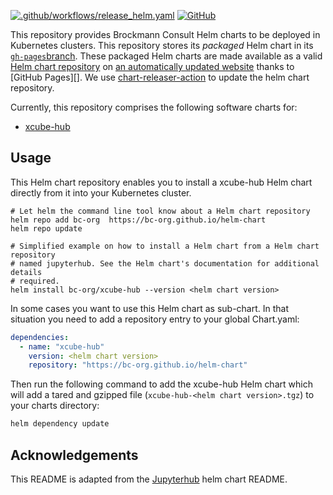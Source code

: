 [![.github/workflows/release_helm.yaml](https://github.com/bc-org/helm-chart/actions/workflows/release_helm.yaml/badge.svg)](https://github.com/bc-org/helm-chart/actions/workflows/release_helm.yaml)
[![GitHub](https://img.shields.io/badge/issue_tracking-github-blue?logo=github)](https://github.com/jupyterhub/helm-chart/issues)


This repository provides Brockmann Consult Helm charts to be deployed in Kubernetes clusters. This repository stores
its _packaged_ Helm chart in its [`gh-pages`branch](https://github.com/bc-org/helm-chart/tree/gh-pages). These packaged
Helm charts are made available as a valid [Helm chart
repository](https://helm.sh/docs/chart_repository/) on [an automatically updated
website](https://bc-org.github.io/helm-chart/) thanks to [GitHub Pages][].
We use [chart-releaser-action](https://github.com/helm/chart-releaser-action) to
update the helm chart repository.

Currently, this repository comprises the following software charts for:

- [xcube-hub](https://github.com/bcdev/xcube-hub)

## Usage

This Helm chart repository enables you to install a xcube-hub Helm chart directly from it 
into your Kubernetes cluster.

```shell
# Let helm the command line tool know about a Helm chart repository
helm repo add bc-org  https://bc-org.github.io/helm-chart
helm repo update

# Simplified example on how to install a Helm chart from a Helm chart repository
# named jupyterhub. See the Helm chart's documentation for additional details
# required.
helm install bc-org/xcube-hub --version <helm chart version>
```

In some cases you want to use this Helm chart as sub-chart. In that situation you need to 
add a repository entry to your global Chart.yaml:

```yaml
dependencies:
  - name: "xcube-hub"
    version: <helm chart version>
    repository: "https://bc-org.github.io/helm-chart"
```

Then run the following command to add the xcube-hub Helm chart which will add a tared and gzipped file
(`xcube-hub-<helm chart version>.tgz`) to your charts directory:

```bash
helm dependency update
```

## Acknowledgements

This README is adapted from the [Jupyterhub](https://github.com/jupyterhub/helm-chart) helm chart README.
